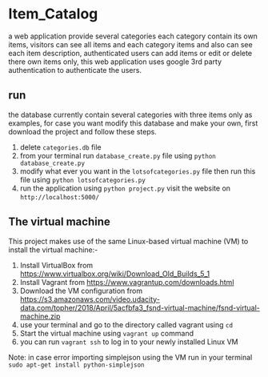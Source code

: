 # Item_Catalog
a web application provide several categories each category contain its own items,
visitors can see all items and each category items and also can see each item description,
authenticated users can add items or edit or delete there own items only,
this web application uses google 3rd party authentication to authenticate the users.


## run
the database currently contain several categories with three items only as examples,
for case you want modify this database and make your own, first download the project and follow these steps.
   1. delete `categories.db` file
   2. from your terminal run `database_create.py` file using `python database_create.py`
   3. modify what ever you want in the `lotsofcategories.py` file then run this file using `python lotsofcategories.py`
   4. run the application using `python project.py` visit the website on `http://localhost:5000/`
   

## The virtual machine
  This project makes use of the same Linux-based virtual machine (VM) to install the virtual machine:-
  1. Install VirtualBox from https://www.virtualbox.org/wiki/Download_Old_Builds_5_1
  2. Install Vagrant from https://www.vagrantup.com/downloads.html
  3. Download the VM configuration from https://s3.amazonaws.com/video.udacity-data.com/topher/2018/April/5acfbfa3_fsnd-virtual-machine/fsnd-virtual-machine.zip
  4. use your terminal and go to the directory called vagrant using `cd`
  5. Start the virtual machine using `vagrant up` command
  6. you can run `vagrant ssh` to log in to your newly installed Linux VM
  
  Note: in case error importing simplejson using the VM run in your terminal `sudo apt-get install python-simplejson`
